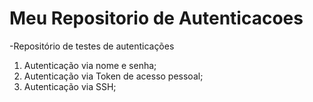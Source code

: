 # Meu Repositorio de Autenticacoes
-Repositório de testes de autenticações
1. Autenticação via nome e senha;
2. Autenticação via Token de acesso pessoal;
3. Autenticação via SSH;
